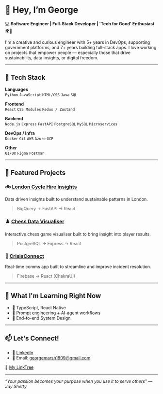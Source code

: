 # 👋 Hey, I’m George

💻 **Software Engineer | Full-Stack Developer | 'Tech for Good' Enthusiast** 🌍💚

I'm a creative and curious engineer with 5+ years in DevOps, supporting government platforms, and 7+ years building full-stack apps. I love working on projects that empower people — especially those that drive sustainability, data insights, or digital freedom.

---

## 🔧 Tech Stack

**Languages**  
`Python` `JavaScript` `HTML/CSS`  `Java` `SQL`  

**Frontend**  
`React` `CSS Modules` `Redux / Zustand`

**Backend**  
`Node.js` `Express` `FastAPI` `PostgreSQL` `MySQL` `Microservices`

**DevOps / Infra**  
`Docker` `Git` `AWS` `Azure` `GCP`

**Other**  
`UI/UX` `Figma` `Postman`

---

## 🚀 Featured Projects

### 🚲 [London Cycle Hire Insights](https://github.com/your-username/london-cycle-hire)
Data driven insights built to understand sustainable patterns in London.   
> BigQuery → FastAPI → React   

### ♟️ [Chess Data Visualiser](https://github.com/your-username/chessviz)
Interactive chess game visualiser built to bring insight into player results.  
> PostgreSQL → Express → React

### 💬 [CrisisConnect](https://github.com/your-username/incidentwave)  
Real-time comms app built to streamline and improve incident resolution.  
> Firebase → React (ChakraUI) 

---

## 🌱 What I'm Learning Right Now

- 🚀 TypeScript, React Native
- 🧠 Prompt engineering + AI-agent workflows  
- 🎨 End-to-end System Design

---

## 📫 Let's Connect!

- 🧠 [LinkedIn](https://github.com/your-username/chessviz)  
- 💌 Email: georgemarsh1809@gmail.com

 🔗 [My LinkTree](https://linktr.ee/baxtr_)

---

_“Your passion becomes your purpose when you use it to serve others" — Jay Shetty_

<!---
georgemarsh1809/georgemarsh1809 is a ✨ special ✨ repository because its `README.md` (this file) appears on your GitHub profile.
You can click the Preview link to take a look at your changes.
--->
